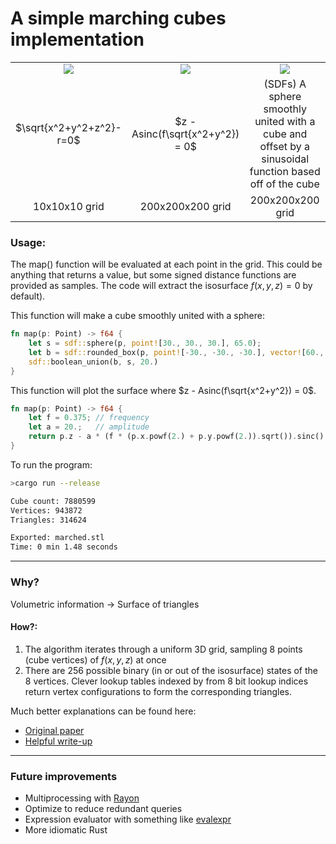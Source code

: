 # A simple marching cubes implementation
||||
|:-:|:-:|:-:|
<img src="marching-cubes/blob/main/img/coarse_sphere.png">|<img src="marching-cubes/blob/main/img/sinc.png">|<img src="marching-cubes/blob/main/img/ripple_sphere_cube.png">
$\sqrt{x^2+y^2+z^2}-r=0$|$z - Asinc(f\sqrt{x^2+y^2}) = 0$|(SDFs) A sphere smoothly united with a cube and offset by a sinusoidal function based off of the cube
10x10x10 grid|200x200x200 grid|200x200x200 grid
### Usage:
The map() function will be evaluated at each point in the grid. This could be anything that returns a value, but some signed distance functions are provided as samples. The code will extract the isosurface $f{(x,y,z)=0}$ by default).

This function will make a cube smoothly united with a sphere:
```rust
fn map(p: Point) -> f64 {
    let s = sdf::sphere(p, point![30., 30., 30.], 65.0);
    let b = sdf::rounded_box(p, point![-30., -30., -30.], vector![60., 60., 60.], 10.);
    sdf::boolean_union(b, s, 20.)
}
```

This function will plot the surface where $z - Asinc(f\sqrt{x^2+y^2}) = 0$.
```rust
fn map(p: Point) -> f64 {
    let f = 0.375; // frequency
    let a = 20.;   // amplitude
    return p.z - a * (f * (p.x.powf(2.) + p.y.powf(2.)).sqrt()).sinc()
}
```

To run the program:
```zsh
>cargo run --release

Cube count: 7880599
Vertices: 943872
Triangles: 314624

Exported: marched.stl
Time: 0 min 1.48 seconds
```
---
### Why?
Volumetric information -> Surface of triangles

#### How?:
1. The algorithm iterates through a uniform 3D grid, sampling 8 points (cube vertices) of $f{(x,y,z)}$ at once
2. There are 256 possible binary (in or out of the isosurface) states of the 8 vertices. Clever lookup tables indexed by from 8 bit lookup indices return vertex configurations to form the corresponding triangles.

Much better explanations can be found here:

- [Original paper](https://dl.acm.org/doi/pdf/10.1145/37402.37422)
- [Helpful write-up](https://paulbourke.net/geometry/polygonise/)

---
### Future improvements
- Multiprocessing with [Rayon](https://crates.io/crates/rayon)
- Optimize to reduce redundant queries
- Expression evaluator with something like [evalexpr](https://crates.io/crates/evalexpr)
- More idiomatic Rust